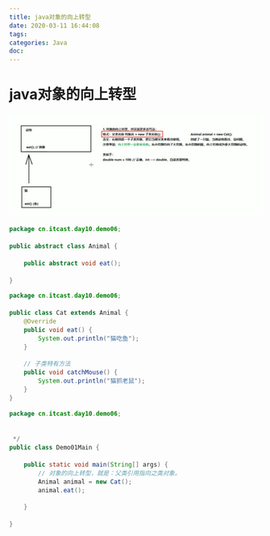 ```yaml
---
title: java对象的向上转型
date: 2020-03-11 16:44:08
tags:
categories: Java
doc:
---
```


# java对象的向上转型



![1583916548352](/images/javawz/1583916548352.png)

```java
package cn.itcast.day10.demo06;

public abstract class Animal {

    public abstract void eat();

}

```

```java
package cn.itcast.day10.demo06;

public class Cat extends Animal {
    @Override
    public void eat() {
        System.out.println("猫吃鱼");
    }

    // 子类特有方法
    public void catchMouse() {
        System.out.println("猫抓老鼠");
    }
}

```

```java
package cn.itcast.day10.demo06;


 */
public class Demo01Main {

    public static void main(String[] args) {
        // 对象的向上转型，就是：父类引用指向之类对象。
        Animal animal = new Cat(); 
        animal.eat();

    }

}

```

